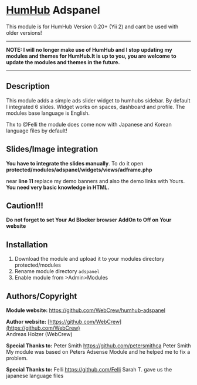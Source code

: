 # [HumHub](https://github.com/humhub/humhub) Adspanel

This module is for HumHub Version 0.20+ (Yii 2) and cant be used with older versions!

***


**NOTE: I will no longer make use of HumHub and I stop updating my modules and themes for HumHub.It is up to you, you are welcome to update the modules and themes in the future.**

***



## Description

This module adds a simple ads slider widget to humhubs sidebar.  By default I integrated 6 slides.
Widget works on spaces, dashboard and profile. The modules base language is English.

Thx to @Felli the module does come now with Japanese and Korean language files by default!


## Slides/Image integration
**You have to integrate the slides manually**. 
To do it open **protected/modules/adspanel/widgets/views/adframe.php** 

near **line 11** replace my demo banners and also the demo links with Yours.
**You need very basic knowledge in HTML.**

## Caution!!!
**Do not forget to set Your Ad Blocker browser AddOn to Off on Your website**


## Installation
1. Download the module and upload it to your modules directory protected/modules
2. Rename module directory ```adspanel```
3. Enable module from >Admin>Modules


## Authors/Copyright

__Module website:__ <https://github.com/WebCrew/humhub-adspanel>  

__Author website:__ [https://github.com/WebCrew](https://github.com/WebCrew)    
                    Andreas Holzer (WebCrew)


__Special Thanks to:__ Peter Smith https://github.com/petersmithca
                       Peter Smith My module was based on Peters Adsense Module and he helped me to fix a problem.
                       
                       
__Special Thanks to:__ Felli https://github.com/Felli
                       Sarah T. gave us the japanese language files
                       
